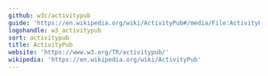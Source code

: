 ```yaml
---
github: w3c/activitypub
guide: 'https://en.wikipedia.org/wiki/ActivityPub#/media/File:ActivityPub-logo.svg'
logohandle: w3_activitypub
sort: activitypub
title: ActivityPub
website: 'https://www.w3.org/TR/activitypub/'
wikipedia: 'https://en.wikipedia.org/wiki/ActivityPub'
---
```

